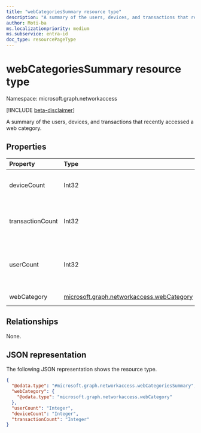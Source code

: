 ```yaml
---
title: "webCategoriesSummary resource type"
description: "A summary of the users, devices, and transactions that recently accessed a web category."
author: Moti-ba
ms.localizationpriority: medium
ms.subservice: entra-id
doc_type: resourcePageType
---
```


# webCategoriesSummary resource type

Namespace: microsoft.graph.networkaccess

[!INCLUDE [beta-disclaimer](../../includes/beta-disclaimer.md)]

A summary of the users, devices, and transactions that recently accessed a web category.

## Properties
|Property|Type|Description|
|:---|:---|:---|
|deviceCount|Int32|The number of unique devices that were seen.|
|transactionCount|Int32|The number of transactions that were seen.|
|userCount|Int32|The number of unique Microsoft Entra ID users that were seen.|
|webCategory|[microsoft.graph.networkaccess.webCategory](../resources/networkaccess-webcategory.md)|The website category.|

## Relationships
None.

## JSON representation
The following JSON representation shows the resource type.
<!-- {
  "blockType": "resource",
  "@odata.type": "microsoft.graph.networkaccess.webCategoriesSummary"
}
-->
``` json
{
  "@odata.type": "#microsoft.graph.networkaccess.webCategoriesSummary",
  "webCategory": {
    "@odata.type": "microsoft.graph.networkaccess.webCategory"
  },
  "userCount": "Integer",
  "deviceCount": "Integer",
  "transactionCount": "Integer"
}
```

